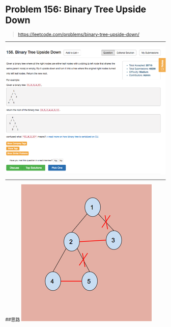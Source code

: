# Problem 156: Binary Tree Upside Down

> https://leetcode.com/problems/binary-tree-upside-down/

------
![](/assets/treeUpsideDown.png)

-----
##思路
![](/assets/upsideGraph.png)